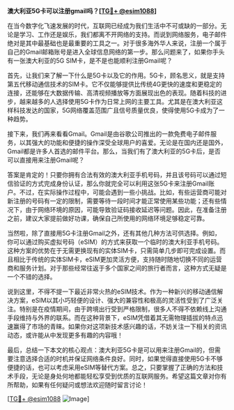 **澳大利亚5G卡可以注册gmail吗？[[TG💪+ @esim1088](https://t.me/s/esim1088)]**

在当今数字化飞速发展的时代，互联网已经成为我们生活中不可或缺的一部分。无论是学习、工作还是娱乐，我们都离不开网络的支持。而说到网络服务，电子邮件绝对是其中最基础也是最重要的工具之一。对于很多海外华人来说，注册一个属于自己的Gmail邮箱账号是进入全球信息网络的第一步。那么问题来了，如果你手头有一张澳大利亚的5G SIM卡，是不是也能顺利注册Gmail呢？

首先，让我们来了解一下什么是5G卡以及它的作用。5G卡，顾名思义，就是支持第五代移动通信技术的SIM卡。它不仅能够提供比传统4G更快的速度和更稳定的连接，还能够在大数据传输、高清视频播放等方面展现出色的表现。随着科技的进步，越来越多的人选择使用5G卡作为日常上网的主要工具。尤其是在澳大利亚这样科技发达的国家，5G网络覆盖范围广且信号质量优良，使得使用5G卡成为了一种趋势。

接下来，我们再来看看Gmail。Gmail是由谷歌公司推出的一款免费电子邮件服务，以其强大的功能和便捷的操作深受全球用户的喜爱。无论是在国内还是国外，Gmail都是许多人首选的邮件平台。那么，当我们有了澳大利亚的5G卡后，是否可以直接用来注册Gmail呢？

答案是肯定的！只要你拥有合法有效的澳大利亚手机号码，并且该号码可以通过短信验证的方式完成身份认证，那么你就完全可以利用这张5G卡来注册Gmail账户。不过，在实际操作过程中，可能会遇到一些小挑战。比如，有些运营商可能对新注册的号码有一定的限制，需要等待一段时间才能正常使用某些功能；还有些情况下，由于网络环境的原因，可能导致验证码接收延迟等问题。因此，在准备注册之前，建议大家提前做好功课，确保自己所使用的网络环境足够稳定可靠。

当然啦，除了直接用5G卡注册Gmail之外，还有其他几种方法可供选择。例如，你可以通过购买虚拟号码（eSIM）的方式来获取一个临时的澳大利亚手机号码。这种方案的优势在于无需更换现有的实体SIM卡，只需简单几步即可完成设置。而且相比于传统的实体SIM卡，eSIM更加灵活方便，支持随时随地切换不同的运营商和服务计划。对于那些经常往返于多个国家之间的旅行者而言，这种方式无疑是一个不错的选择。

说到这里，不得不提一下最近非常火热的eSIM技术。作为一种新兴的移动通信解决方案，eSIM以其小巧轻便的设计、强大的兼容性和极高的灵活性受到了广泛关注。特别是在疫情期间，由于跨境出行受到严格限制，很多人不得不依赖线上沟通手段维持与外界的联系。而在这种背景下，eSIM凭借着其无需物理插拔的特点迅速赢得了市场的青睐。如果你对这项新技术感兴趣的话，不妨关注一下相关的资讯动态，或许能从中发现更多有趣的内容哦！

最后，总结一下本文的核心观点：澳大利亚5G卡是可以用来注册Gmail的，但需要注意选择合适的时机并保证网络条件良好。同时，如果觉得直接使用5G卡不够便捷的话，也可以考虑采用eSIM等替代方案。总之，只要掌握了正确的方法和技术手段，无论是身处何地都能轻松享受到优质的互联网服务。希望这篇文章对你有所帮助，如果有任何疑问或想法欢迎随时留言讨论！

[[TG💪+ @esim1088](https://t.me/s/esim1088) ![Image](https://i.postimg.cc/4NQfJmqS/Snipaste-2025-05-13-00-14-12.png)]